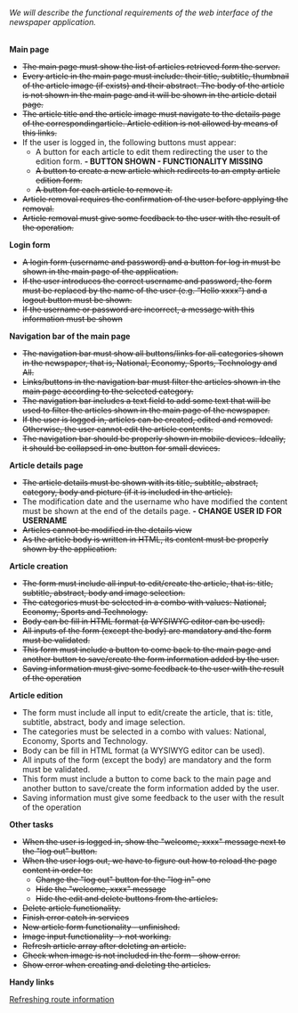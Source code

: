 ###### We will describe the functional requirements of the web interface of the newspaper application.
**Main page**
- ~~The main page must show the list of articles retrieved form the server.~~
- ~~Every article in the main page must include: their title, subtitle, thumbnail of the article image (if exists) and their abstract. The body of the article is not shown in the main page and it will be shown in the article detail page.~~
- ~~The article title and the article image must navigate to the details page of the correspondingarticle. Article edition is not allowed by means of this links.~~
- If the user is logged in, the following buttons must appear:
  - A button for each article to edit them redirecting the user to the edition form. **- BUTTON SHOWN - FUNCTIONALITY MISSING**
  - ~~A button to create a new article which redirects to an empty article edition form.~~
  - ~~A button for each article to remove it.~~
- ~~Article removal requires the confirmation of the user before applying the removal.~~
- ~~Article removal must give some feedback to the user with the result of the operation.~~


**Login form**
- ~~A login form (username and password) and a button for log in must be shown in the main page of the application.~~
- ~~If the user introduces the correct username and password, the form must be replaced by the name of the user (e.g. “Hello xxxx”) and a logout button must be shown.~~
- ~~If the username or password are incorrect, a message with this information must be shown~~


**Navigation bar of the main page**
- ~~The navigation bar must show all buttons/links for all categories shown in the newspaper, that is, National, Economy, Sports, Technology and All.~~
- ~~Links/buttons in the navigation bar must filter the articles shown in the main page according to the selected category.~~
- ~~The navigation bar includes a text field to add some text that will be used to filter the articles shown in the main page of the newspaper.~~
- ~~If the user is logged in, articles can be created, edited and removed. Otherwise, the user cannot edit the article contents.~~
- ~~The navigation bar should be properly shown in mobile devices. Ideally, it should be collapsed in one button for small devices.~~


**Article details page**
- ~~The article details must be shown with its title, subtitle, abstract, category, body and picture (if it is included in the article).~~
- The modification date and the username who have modified the content must be shown at the end of the details page. **- CHANGE USER ID FOR USERNAME**
- ~~Articles cannot be modified in the details view~~
- ~~As the article body is written in HTML, its content must be properly shown by the application.~~


**Article creation**
- ~~The form must include all input to edit/create the article, that is: title, subtitle, abstract, body and image selection.~~
- ~~The categories must be selected in a combo with values: National, Economy, Sports and Technology.~~
- ~~Body can be fill in HTML format (a WYSIWYG editor can be used).~~
- ~~All inputs of the form (except the body) are mandatory and the form must be validated.~~
- ~~This form must include a button to come back to the main page and another button to save/create the form information added by the user.~~
- ~~Saving information must give some feedback to the user with the result of the operation~~

**Article edition**
- The form must include all input to edit/create the article, that is: title, subtitle, abstract, body and image selection.
- The categories must be selected in a combo with values: National, Economy, Sports and Technology.
- Body can be fill in HTML format (a WYSIWYG editor can be used).
- All inputs of the form (except the body) are mandatory and the form must be validated.
- This form must include a button to come back to the main page and another button to save/create the form information added by the user.
- Saving information must give some feedback to the user with the result of the operation

**Other tasks**
- ~~When the user is logged in, show the "welcome, xxxx" message next to the "log out" button.~~
- ~~When the user logs out, we have to figure out how to reload the page content in order to:~~
  - ~~Change the "log out" button for the "log in" one~~
  - ~~Hide the "welcome, xxxx" message~~
  - ~~Hide the edit and delete buttons from the articles.~~
- ~~Delete article functionality.~~
- ~~Finish error catch in services~~
- ~~New article form functionality - unfinished.~~
- ~~Image input functionality -> not working.~~
- ~~Refresh article array after deleting an article.~~
- ~~Check when image is not included in the form - show error.~~
- ~~Show error when creating and deleting the articles.~~


**Handy links**

[Refreshing route information](https://medium.com/angular-in-depth/refresh-current-route-in-angular-512a19d58f6e)
